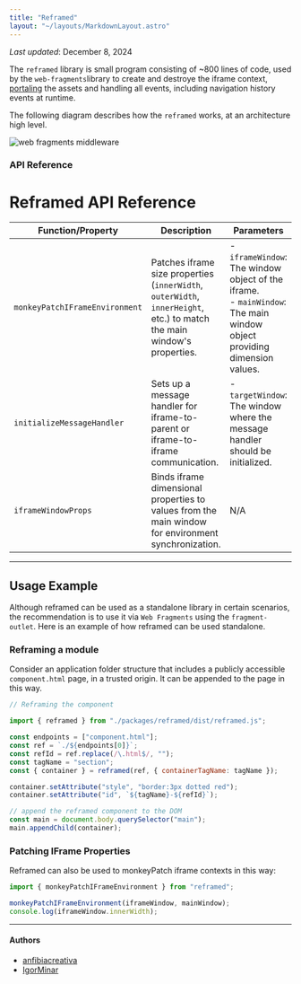 ```yaml
---
title: "Reframed"
layout: "~/layouts/MarkdownLayout.astro"
---
```


_Last updated_: December 8, 2024

The `reframed` library is small program consisting of ~800 lines of code, used by the `web-fragments`library to create and destroye the iframe context, [portaling](./glossary#portaling) the assets and handling all events, including navigation history events at runtime.

The following diagram describes how the `reframed` works, at an architecture high level.

![web fragments middleware](../../assets/images/wf-middleware.drawio.png)

### API Reference

# Reframed API Reference

| **Function/Property**          | **Description**                                                                                                         | **Parameters**                                                                                                           | **Example**                                               |
| ------------------------------ | ----------------------------------------------------------------------------------------------------------------------- | ------------------------------------------------------------------------------------------------------------------------ | --------------------------------------------------------- |
| `monkeyPatchIFrameEnvironment` | Patches iframe size properties (`innerWidth`, `outerWidth`, `innerHeight`, etc.) to match the main window's properties. | - `iframeWindow`: The window object of the iframe.<br>- `mainWindow`: The main window object providing dimension values. | `monkeyPatchIFrameEnvironment(iframeWindow, mainWindow);` |
| `initializeMessageHandler`     | Sets up a message handler for iframe-to-parent or iframe-to-iframe communication.                                       | - `targetWindow`: The window where the message handler should be initialized.                                            | `initializeMessageHandler(window);`                       |
| `iframeWindowProps`            | Binds iframe dimensional properties to values from the main window for environment synchronization.                     | N/A                                                                                                                      | _Access through the patched iframe window environment._   |

---

## Usage Example

Although reframed can be used as a standalone library in certain scenarios, the recommendation is to use it via `Web Fragments` using the `fragment-outlet`. Here is an example of how reframed can be used standalone.

### Reframing a module

Consider an application folder structure that includes a publicly accessible `component.html` page, in a trusted origin. It can be appended to the page in this way.

```javascript
// Reframing the component

import { reframed } from "./packages/reframed/dist/reframed.js";

const endpoints = ["component.html"];
const ref = `./${endpoints[0]}`;
const refId = ref.replace(/\.html$/, "");
const tagName = "section";
const { container } = reframed(ref, { containerTagName: tagName });

container.setAttribute("style", "border:3px dotted red");
container.setAttribute("id", `${tagName}-${refId}`);

// append the reframed component to the DOM
const main = document.body.querySelector("main");
main.appendChild(container);
```

### Patching IFrame Properties

Reframed can also be used to monkeyPatch iframe contexts in this way:

```ts
import { monkeyPatchIFrameEnvironment } from "reframed";

monkeyPatchIFrameEnvironment(iframeWindow, mainWindow);
console.log(iframeWindow.innerWidth);
```

---

#### Authors

<ul class="authors">
    <li class="author"><a href="https://github.com/anfibiacreativa">anfibiacreativa</a></li>
    <li class="author"><a href="https://github.com/igorminar">IgorMinar</a></li>
</ul>
